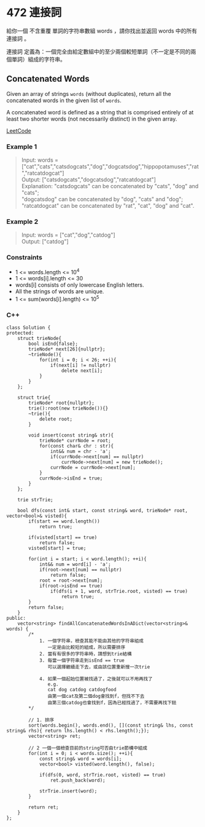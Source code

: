 # 472  連接詞

給你一個 不含重覆 單詞的字符串數組 words ，請你找出並返回 words 中的所有 連接詞 。

連接詞 定義為：一個完全由給定數組中的至少兩個較短單詞（不一定是不同的兩個單詞）組成的字符串。

##  Concatenated Words

Given an array of strings `words` (without duplicates), return all the concatenated words in the given list of `words`.

A concatenated word is defined as a string that is comprised entirely of at least two shorter words (not necessarily distinct) in the given array.


[LeetCode](https://leetcode.cn/problems/find-bottom-left-tree-value/)

### Example 1

>Input: words = ["cat","cats","catsdogcats","dog","dogcatsdog","hippopotamuses","rat","ratcatdogcat"]  
Output: ["catsdogcats","dogcatsdog","ratcatdogcat"]  
Explanation: "catsdogcats" can be concatenated by "cats", "dog" and "cats";   
"dogcatsdog" can be concatenated by "dog", "cats" and "dog";   
"ratcatdogcat" can be concatenated by "rat", "cat", "dog" and "cat".  

### Example 2

> Input: words = ["cat","dog","catdog"]  
Output: ["catdog"]  


### Constraints

* 1 <= words.length <= 10<sup>4</sup>
* 1 <= words[i].length <= 30
* words[i] consists of only lowercase English letters.
* All the strings of words are unique.
* 1 <= sum(words[i].length) <= 10<sup>5</sup>

### C++ 

```
class Solution {
protected:
    struct trieNode{
        bool isEnd{false};
        trieNode* next[26]{nullptr};
        ~trieNode(){
            for(int i = 0; i < 26; ++i){
                if(next[i] != nullptr)
                    delete next[i];
            }
        }
    };

    struct trie{
        trieNode* root{nullptr};
        trie():root(new trieNode()){}
        ~trie(){
            delete root;
        }

        void insert(const string& str){
            trieNode* currNode = root;
            for(const char& chr : str){
                int&& num = chr - 'a';
                if(currNode->next[num] == nullptr)
                    currNode->next[num] = new trieNode();
                currNode = currNode->next[num];
            }
            currNode->isEnd = true;
        }
    };

    trie strTrie;

    bool dfs(const int& start, const string& word, trieNode* root, vector<bool>& visted){
        if(start == word.length())
            return true;
        
        if(visted[start] == true)
            return false;
        visted[start] = true;

        for(int i = start; i < word.length(); ++i){
            int&& num = word[i] - 'a';
            if(root->next[num] == nullptr)
                return false;
            root = root->next[num];
            if(root->isEnd == true)
                if(dfs(i + 1, word, strTrie.root, visted) == true)
                    return true;
        }
        return false;
    }
public:
    vector<string> findAllConcatenatedWordsInADict(vector<string>& words) {
        /*
            1. 一個字符串，檢查其能不能由其他的字符串組成
               一定是由比較短的組成，所以需要排序
            2. 當有有很多的字符串時，請想到trie結構
            3. 每當一個字符串走到isEnd == true
               可以選擇繼續走下去，或由該位置重新搜一次trie

            4. 如果一個起始位置被找過了，之後就可以不用再找了
               e.g.
               cat dog catdog catdogfood
               由第一個cat及第二個dog會找到f，但找不下去
               由第三個catdog也會找到f，因為已經找過了，不需要再找下鉣
        */

        // 1. 排序
        sort(words.begin(), words.end(), [](const string& lhs, const string& rhs){ return lhs.length() < rhs.length();});       
        vector<string> ret;

        // 2 一個一個檢查目前的string可否由trie節構中組成
        for(int i = 0; i < words.size(); ++i){
            const string& word = words[i];
            vector<bool> visted(word.length(), false);

            if(dfs(0, word, strTrie.root, visted) == true)
                ret.push_back(word);
    
            strTrie.insert(word);            
        }

        return ret;
    }
};
```